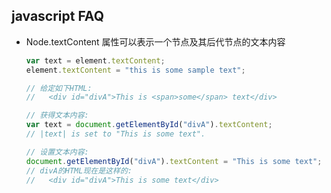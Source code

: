 ## javascript FAQ

- Node.textContent 属性可以表示一个节点及其后代节点的文本内容
  ```javascript
  var text = element.textContent;
  element.textContent = "this is some sample text";
  
  // 给定如下HTML:
  //   <div id="divA">This is <span>some</span> text</div>
  
  // 获得文本内容:
  var text = document.getElementById("divA").textContent;
  // |text| is set to "This is some text".
  
  // 设置文本内容:
  document.getElementById("divA").textContent = "This is some text";
  // divA的HTML现在是这样的:
  //   <div id="divA">This is some text</div>
  ```
